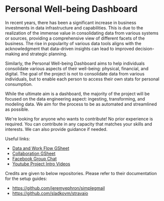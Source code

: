 # Personal Well-being Dashboard

In recent years, there has been a significant increase in business investments in data infrastructure and capabilities. This is due to the realization of the immense value in consolidating data from various systems or sources, providing a comprehensive view of different facets of the business. The rise in popularity of various data tools aligns with the acknowledgment that data-driven insights can lead to improved decision-making and strategic planning.

Similarly, the Personal Well-being Dashboard aims to help individuals consolidate various aspects of their well-being: physical, financial, and digital. The goal of the project is not to consolidate data from various individuals, but to enable each person to access their own stats for personal consumption.

While the ultimate aim is a dashboard, the majority of the project will be focused on the data engineering aspect: ingesting, transforming, and modeling data. We aim for the process to be as automated and streamlined as possible.

We're looking for anyone who wants to contribute! No prior experience is required. You can contribute in any capacity that matches your skills and interests. We can also provide guidance if needed.

Useful links:
- [Data and Work Flow GSheet](https://docs.google.com/spreadsheets/d/1SJqBCFfW5xbAVZHrJTgjHP72mbmL_OkWQybg7wFjV3E/edit?usp=sharing)
- [Collaboration GSheet](https://docs.google.com/spreadsheets/d/1CqKHzhlnyljzaUbkVFH_9-DAhEfuX9-Owumpikoj8gM/edit?usp=sharing)
- [Facebook Group Chat](https://m.me/j/AbaL6CMK9vjk3U8l/)
- [Youtube Project Intro Videos](https://www.youtube.com/watch?v=Gup80_6nNw4&list=PLgB1IGvclbuMWY6V9Z4dgL370FpqvyAlM)

Credits are given to below repositories.
Please refer to their documentation for the setup guides:
- https://github.com/jeremyephron/simplegmail
- https://github.com/sladkovm/stravaio
